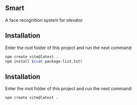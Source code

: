 
## Smart

A face recognition system for elevator


## Installation
Enter the root folder of this project and run the next command:
```bash
npm create vite@latest .
npm install $(cat package-list.txt)
```
    



## Installation
Enter the root folder of this project and run the next command: 
```bash
npm create vite@latest .
```
    

